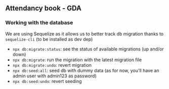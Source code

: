 ## Attendancy book - GDA 

### Working with the database
We are using Sequelize as it allows us to better track db migration thanks to `sequelize-cli` (to be installed as dev dep)

- `npx db:migrate:status`: see the status of available migrations (up and/or down)
- `npx db:migrate`: run the migration with the latest migration file
- `npx db:migrate:undo`: revert migration
- `npx db:seed:all`: seed db with dummy data (as for now, you'll have an admin user with admin123 as password)
- `npx db:seed:undo`: revert seeding

